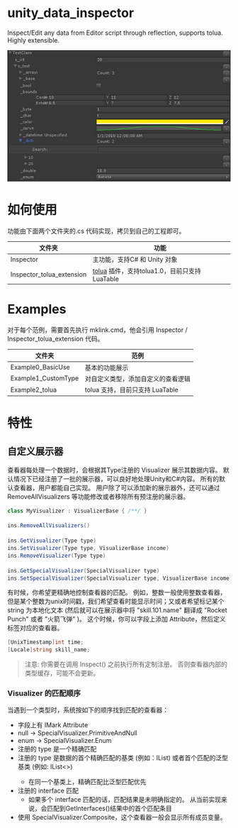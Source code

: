 # unity_data_inspector
Inspect/Edit any data from Editor script through reflection, supports tolua. Highly extensible. 

![feature.jpg](feature.jpg)

# 如何使用

功能由下面两个文件夹的.cs 代码实现，拷贝到自己的工程即可。

文件夹 | 功能
-|-
Inspector  | 主功能，支持C# 和 Unity 对象
Inspector_tolua_extension | [tolua](https://github.com/topameng/tolua) 插件，支持tolua1.0，目前只支持 LuaTable

# Examples

对于每个范例，需要首先执行 mklink.cmd，他会引用 Inspector / Inspector_tolua_extension 代码。

文件夹 | 范例
-|-
Example0_BasicUse | 基本的功能展示
Example1_CustomType | 对自定义类型，添加自定义的查看逻辑
Example2_tolua | tolua 支持，目前只支持 LuaTable

# 特性

## 自定义展示器

查看器每处理一个数据时，会根据其Type注册的 Visualizer 展示其数据内容。 默认情况下已经注册了一批的展示器，可以良好地处理Unity和C#内容。 所有的默认查看器，用户都能自己实现。 用户除了可以添加新的展示器外，还可以通过 RemoveAllVisualizers 等功能修改或者移除所有预注册的展示器。

```c#
class MyVisualizer : VisualizerBase { /**/ }

ins.RemoveAllVisualizers()

ins.GetVisualizer(Type type)
ins.SetVisualizer(Type type, VisualizerBase income)
ins.RemoveVisualizer(Type type)

ins.GetSpecialVisualizer(SpecialVisualizer type)
ins.SetSpecialVisualizer(SpecialVisualizer type, VisualizerBase income)
```

有时候，你希望更精确地控制查看器的匹配。 例如，整数一般使用整数查看器，但是某个整数为unix时间戳，我们希望查看时能显示时间；又或者希望标记某个string 为本地化文本 (然后就可以在展示器中将 "skill.101.name" 翻译成 "Rocket Punch" 或者 "火箭飞弹" )。 这个时候，你可以字段上添加 Attribute，然后定义标签对应的查看器。

```c#
[UnixTimestamp]int time;
[Locale]string skill_name;
```

> 注意: 你需要在调用 Inspect() 之前执行所有定制注册。 否则查看器内部的类型缓存，可能不会更新。

### Visualizer 的匹配顺序

当遇到一个类型时，系统按如下的顺序找到匹配的查看器：

* 字段上有 IMark Attribute
* null -> SpecialVisualizer.PrimitiveAndNull
* enum -> SpecialVisualizer.Enum
* 注册的 type 是一个精确匹配
* 注册的 type 是数据的首个精确匹配的基类 (例如：IList<int>) 或者首个匹配的泛型基类 (例如: IList<>)
	* 在同一个基类上，精确匹配比泛型匹配优先
* 注册的 interface 匹配
  * 如果多个 interface 匹配的话，匹配结果是未明确指定的。 从当前实现来说，会匹配到GetInterfaces()结果中的首个匹配条目
* 使用 SpecialVisualizer.Composite，这个查看器一般会显示所有成员变量。
